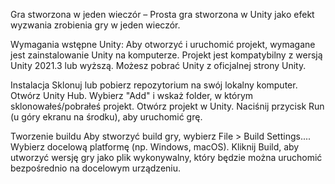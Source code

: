 Gra stworzona w jeden wieczór – Prosta gra stworzona w Unity jako efekt wyzwania zrobienia gry w jeden wieczór.

Wymagania wstępne Unity: Aby otworzyć i uruchomić projekt, wymagane jest zainstalowanie Unity na komputerze. Projekt jest kompatybilny z wersją Unity 2021.3 lub wyższą. Możesz pobrać Unity z oficjalnej strony Unity.

Instalacja Sklonuj lub pobierz repozytorium na swój lokalny komputer. Otwórz Unity Hub. Wybierz "Add" i wskaż folder, w którym sklonowałeś/pobrałeś projekt. Otwórz projekt w Unity. Naciśnij przycisk Run (u góry ekranu na środku), aby uruchomić grę.

Tworzenie buildu Aby stworzyć build gry, wybierz File > Build Settings.... Wybierz docelową platformę (np. Windows, macOS). Kliknij Build, aby utworzyć wersję gry jako plik wykonywalny, który będzie można uruchomić bezpośrednio na docelowym urządzeniu.
